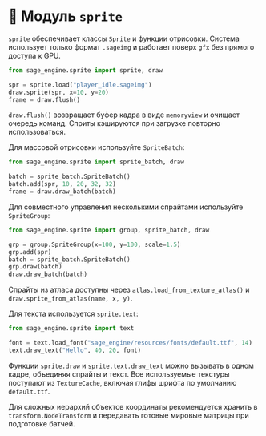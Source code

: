 # 📘 Модуль `sprite`

`sprite` обеспечивает классы `Sprite` и функции отрисовки. Система использует только формат `.sageimg` и работает поверх `gfx` без прямого доступа к GPU.

```python
from sage_engine.sprite import sprite, draw

spr = sprite.load("player_idle.sageimg")
draw.sprite(spr, x=10, y=20)
frame = draw.flush()
```

`draw.flush()` возвращает буфер кадра в виде `memoryview` и очищает очередь команд.
Сприты кэшируются при загрузке повторно использоваться.

Для массовой отрисовки используйте `SpriteBatch`:

```python
from sage_engine.sprite import sprite_batch, draw

batch = sprite_batch.SpriteBatch()
batch.add(spr, 10, 20, 32, 32)
frame = draw.draw_batch(batch)
```

Для совместного управления несколькими спрайтами используйте `SpriteGroup`:

```python
from sage_engine.sprite import group, sprite_batch, draw

grp = group.SpriteGroup(x=100, y=100, scale=1.5)
grp.add(spr)
batch = sprite_batch.SpriteBatch()
grp.draw(batch)
draw.draw_batch(batch)
```

Спрайты из атласа доступны через `atlas.load_from_texture_atlas()` и
`draw.sprite_from_atlas(name, x, y)`.

Для текста используется `sprite.text`:
```python
from sage_engine.sprite import text

font = text.load_font("sage_engine/resources/fonts/default.ttf", 14)
text.draw_text("Hello", 40, 20, font)
```

Функции `sprite.draw` и `sprite.text.draw_text` можно вызывать в одном кадре,
объединяя спрайты и текст. Все используемые текстуры поступают из
`TextureCache`, включая глифы шрифта по умолчанию `default.ttf`.

Для сложных иерархий объектов координаты рекомендуется хранить в
`transform.NodeTransform` и передавать готовые мировые матрицы при
подготовке батчей.
